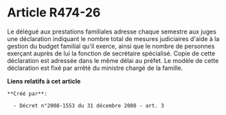 # Article R474-26

Le délégué aux prestations familiales adresse chaque semestre aux juges une déclaration indiquant le nombre total de mesures
judiciaires d'aide à la gestion du budget familial qu'il exerce, ainsi que le nombre de personnes exerçant auprès de lui la
fonction de secrétaire spécialisé. Copie de cette déclaration est adressée dans le même délai au préfet. Le modèle de cette
déclaration est fixé par arrêté du ministre chargé de la famille.

**Liens relatifs à cet article**

	**Créé par**:

	  - Décret n°2008-1553 du 31 décembre 2008 - art. 3
